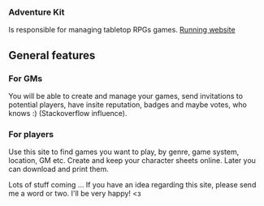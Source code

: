 ### Adventure Kit

Is responsible for managing tabletop RPGs games.
[Running website](http://adventurekit.org)

## General features

### For GMs
You will be able to create and manage your games, send invitations to potential players,
have insite reputation, badges and maybe votes, who knows :) (Stackoverflow influence).

### For players
Use this site to find games you want to play, by genre, game system, location, GM etc.
Create and keep your character sheets online. Later you can download and print them.

Lots of stuff coming ...
If you have an idea regarding this site, please send me a word or two. I'll be very happy! <з

